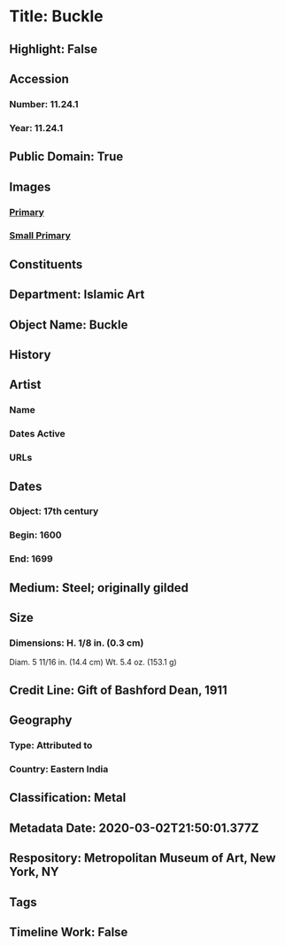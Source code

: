 # Title: Buckle
## Highlight: False
## Accession
### Number: 11.24.1
### Year: 11.24.1
## Public Domain: True
## Images
### [Primary](https://images.metmuseum.org/CRDImages/is/original/sf11-24-1a.jpg)
### [Small Primary](https://images.metmuseum.org/CRDImages/is/web-large/sf11-24-1a.jpg)
## Constituents
## Department: Islamic Art
## Object Name: Buckle
## History
## Artist
### Name
### Dates Active
### URLs
## Dates
### Object: 17th century
### Begin: 1600
### End: 1699
## Medium: Steel; originally gilded
## Size
### Dimensions: H. 1/8 in. (0.3 cm)
Diam. 5 11/16 in. (14.4 cm)
Wt. 5.4 oz. (153.1 g)
## Credit Line: Gift of Bashford Dean, 1911
## Geography
### Type: Attributed to
### Country: Eastern India
## Classification: Metal
## Metadata Date: 2020-03-02T21:50:01.377Z
## Respository: Metropolitan Museum of Art, New York, NY
## Tags
## Timeline Work: False